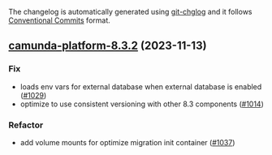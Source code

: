 The changelog is automatically generated using [git-chglog](https://github.com/git-chglog/git-chglog)
and it follows [Conventional Commits](https://www.conventionalcommits.org/en/v1.0.0/) format.


<a name="camunda-platform-8.3.2"></a>
## [camunda-platform-8.3.2](https://github.com/camunda/camunda-platform-helm/compare/camunda-platform-8.3.1...camunda-platform-8.3.2) (2023-11-13)

### Fix

* loads env vars for external database when external database is enabled ([#1029](https://github.com/camunda/camunda-platform-helm/issues/1029))
* optimize to use consistent versioning with other 8.3 components ([#1014](https://github.com/camunda/camunda-platform-helm/issues/1014))

### Refactor

* add volume mounts for optimize migration init container ([#1037](https://github.com/camunda/camunda-platform-helm/issues/1037))

